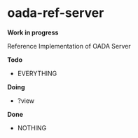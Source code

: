 # oada-ref-server

**Work in progress**

Reference Implementation of OADA Server

**Todo**
- EVERYTHING

**Doing**
- ?view

**Done**
- NOTHING